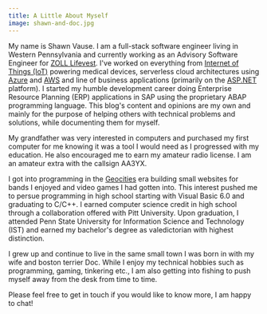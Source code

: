 ```yaml
---
title: A Little About Myself
image: shawn-and-doc.jpg
---
```


My name is Shawn Vause. I am a full-stack software engineer living in Western Pennsylvania and currently working as an Advisory Software Engineer for
[ZOLL Lifevest](https://lifevest.zoll.com). I've worked on everything from [Internet of Things (IoT)](https://en.wikipedia.org/wiki/Internet_of_things) powering 
medical devices, serverless cloud architectures using [Azure](https://azure.microsoft.com) and [AWS](https://aws.amazon.com) and line of business applications 
(primarily on the [ASP.NET](https://dotnet.microsoft.com/en-us/apps/aspnet) platform). I started my humble development career doing Enterprise Resource Planning (ERP) applications 
in SAP using the proprietary ABAP programming language. This blog's content and opinions are my own and mainly for the purpose of helping others with technical 
problems and solutions, while documenting them for myself.

My grandfather was very interested in computers and purchased my first computer for me knowing it was a tool I would need as I progressed with my education. He also encouraged me to 
earn my amateur radio license. I am an amateur extra with the callsign AA3YX.

I got into programming in the [Geocities](https://en.wikipedia.org/wiki/Yahoo!_GeoCities) era building small websites for bands I enjoyed and video games I had gotten into. 
This interest pushed me to persue programming in high school starting with Visual Basic 6.0 and graduating to C/C++. I earned computer science credit in high school through a 
collaboration offered with Pitt University. Upon graduation, I attended Penn State University for Information Science and Technology (IST) and earned my bachelor's degree as 
valedictorian with highest distinction.

I grew up and continue to live in the same small town I was born in with my wife and boston terrier Doc. While I enjoy my technical hobbies such as programming, gaming, tinkering etc., I
am also getting into fishing to push myself away from the desk from time to time.

Please feel free to get in touch if you would like to know more, I am happy to chat!
